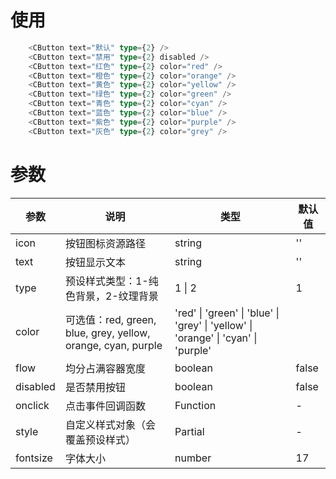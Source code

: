 # 使用
```ts
    <CButton text="默认" type={2} />
    <CButton text="禁用" type={2} disabled />
    <CButton text="红色" type={2} color="red" />
    <CButton text="橙色" type={2} color="orange" />
    <CButton text="黄色" type={2} color="yellow" />
    <CButton text="绿色" type={2} color="green" />
    <CButton text="青色" type={2} color="cyan" />
    <CButton text="蓝色" type={2} color="blue" />
    <CButton text="紫色" type={2} color="purple" />
    <CButton text="灰色" type={2} color="grey" />
```

# 参数
| 参数 | 说明 | 类型 | 默认值 |
| --- | --- | --- | --- |
| icon | 按钮图标资源路径 | string | '' |
| text | 按钮显示文本 | string | '' |
| type | 预设样式类型：1-纯色背景，2-纹理背景 | 1 \| 2 | 1 |
| color | 可选值：red, green, blue, grey, yellow, orange, cyan, purple | 'red' \| 'green' \| 'blue' \| 'grey' \| 'yellow' \| 'orange' \| 'cyan' \| 'purple' |  |
| flow | 均分占满容器宽度 | boolean | false |
| disabled | 是否禁用按钮 | boolean | false |
| onclick | 点击事件回调函数 | Function | - |
| style | 自定义样式对象（会覆盖预设样式） | Partial<PanelStyle> | - |
| fontsize | 字体大小 | number | 17 |